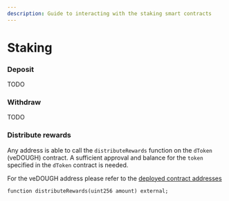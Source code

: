 ```yaml
---
description: Guide to interacting with the staking smart contracts
---
```


# Staking

### Deposit

TODO

### Withdraw

TODO

### Distribute rewards

Any address is able to call the `distributeRewards` function on the `dToken` \(veDOUGH\) contract. A sufficient approval and balance for the `token` specified in the `dToken` contract is needed.

For the veDOUGH address please refer to the [deployed contract addresses](deployed-smart-contracts.md)

```text
function distributeRewards(uint256 amount) external;
```


